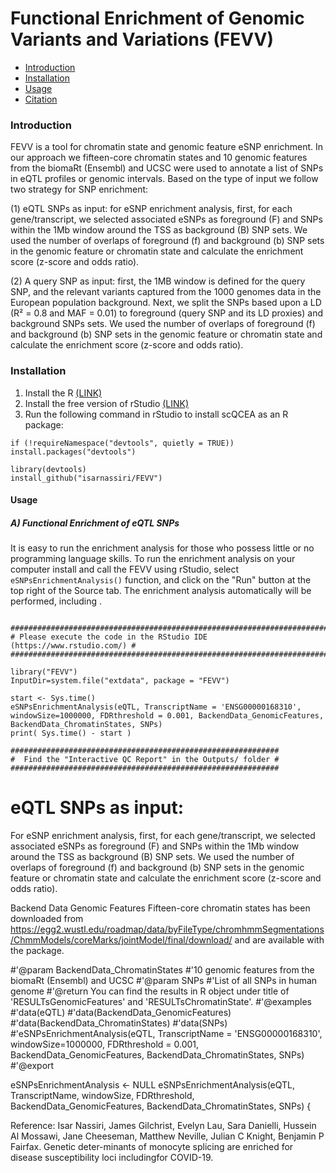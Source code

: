 Functional Enrichment of Genomic Variants and Variations (FEVV)
==========
* [Introduction](#introduction)
* [Installation](#Installation)
* [Usage](#Usage)
* [Citation](#citation)
<a name="introduction"/>

### Introduction

FEVV is a tool for chromatin state and genomic feature eSNP enrichment. In our approach we fifteen-core chromatin states and 10 genomic features from the biomaRt (Ensembl) and UCSC were used to annotate a list of SNPs in eQTL profiles or genomic intervals.
Based on the type of input we follow two strategy for SNP enrichment:

(1) eQTL SNPs as input: for eSNP enrichment analysis, first, for each gene/transcript, we selected associated eSNPs as foreground (F) and SNPs within the 1Mb window around the TSS as background (B) SNP sets. We used the number of overlaps of foreground (f) and background (b) SNP sets in the genomic feature or chromatin state and calculate the enrichment score (z-score and odds ratio). 

(2) A query SNP as input: first, the 1MB window is defined for the query SNP, and the relevant variants captured from the 1000 genomes data in the European population background. Next, we split the SNPs based upon a LD (R² = 0.8 and MAF = 0.01) to foreground (query SNP and its LD proxies) and background SNPs sets. We used the number of overlaps of foreground (f) and background (b) SNP sets in the genomic feature or chromatin state and calculate the enrichment score (z-score and odds ratio).

<a name="installation"/>

### Installation

1. Install the R [(LINK)](https://cran.r-project.org/)
2. Install the free version of rStudio [(LINK)](https://www.rstudio.com/products/rstudio/download/)
3. Run the following command in rStudio to install scQCEA as an R package:

```{r,eval=FALSE}
if (!requireNamespace("devtools", quietly = TRUE)) install.packages("devtools")
    
library(devtools)
install_github("isarnassiri/FEVV")
```

#### Usage

##### A) Functional Enrichment of eQTL SNPs

It is easy to run the enrichment analysis for those who possess little or no programming language skills. To run the enrichment analysis on your computer install and call the FEVV using rStudio, select  `eSNPsEnrichmentAnalysis()` function, and click on the "Run" button at the top right of the Source tab. The enrichment analysis automatically will be performed, including .

```{r,eval=FALSE}

#########################################################################
# Please execute the code in the RStudio IDE (https://www.rstudio.com/) #
#########################################################################

library("FEVV")
InputDir=system.file("extdata", package = "FEVV")

start <- Sys.time()
eSNPsEnrichmentAnalysis(eQTL, TranscriptName = 'ENSG00000168310', windowSize=1000000, FDRthreshold = 0.001, BackendData_GenomicFeatures, BackendData_ChromatinStates, SNPs)
print( Sys.time() - start )

############################################################ 
#  Find the "Interactive QC Report" in the Outputs/ folder #
############################################################

```

# eQTL SNPs as input:

For eSNP enrichment analysis, first, for each gene/transcript, we selected associated eSNPs as foreground (F) and SNPs within the 1Mb window around the TSS as background (B) SNP sets. We used the number of overlaps of foreground (f) and background (b) SNP sets in the genomic feature or chromatin state and calculate the enrichment score (z-score and odds ratio).

Backend Data Genomic Features
Fifteen-core chromatin states has been downloaded from https://egg2.wustl.edu/roadmap/data/byFileType/chromhmmSegmentations/ChmmModels/coreMarks/jointModel/final/download/ and are available with the package.


#'@param BackendData_ChromatinStates
#'10 genomic features from the biomaRt (Ensembl) and UCSC
#'@param SNPs
#'List of all SNPs in human genome
#'@return You can find the results in R object under title of 'RESULTsGenomicFeatures' and 'RESULTsChromatinState'.
#'@examples
#'data(eQTL)
#'data(BackendData_GenomicFeatures)
#'data(BackendData_ChromatinStates)
#'data(SNPs)
#'eSNPsEnrichmentAnalysis(eQTL, TranscriptName = 'ENSG00000168310', windowSize=1000000, FDRthreshold = 0.001, BackendData_GenomicFeatures, BackendData_ChromatinStates, SNPs)
#'@export

eSNPsEnrichmentAnalysis <- NULL
eSNPsEnrichmentAnalysis(eQTL, TranscriptName, windowSize, FDRthreshold, BackendData_GenomicFeatures, BackendData_ChromatinStates, SNPs)
{



Reference:
Isar Nassiri, James Gilchrist, Evelyn Lau, Sara Danielli, Hussein Al Mossawi, Jane Cheeseman, Matthew Neville, Julian C Knight, Benjamin P Fairfax. Genetic deter-minants of monocyte splicing are enriched for disease susceptibility loci includingfor COVID-19.

